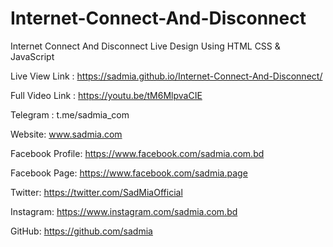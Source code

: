 # Internet-Connect-And-Disconnect
Internet Connect And Disconnect Live Design Using HTML CSS &amp; JavaScript

Live View Link : https://sadmia.github.io/Internet-Connect-And-Disconnect/

Full Video Link : https://youtu.be/tM6MlpvaCIE

Telegram : t.me/sadmia_com

Website: www.sadmia.com

Facebook Profile: https://www.facebook.com/sadmia.com.bd

Facebook Page: https://www.facebook.com/sadmia.page

Twitter: https://twitter.com/SadMiaOfficial

Instagram: https://www.instagram.com/sadmia.com.bd

GitHub: https://github.com/sadmia
